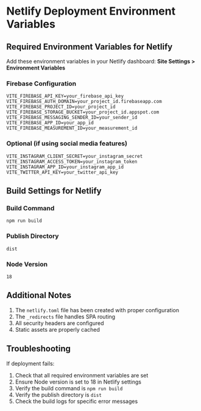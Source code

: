 # Netlify Deployment Environment Variables

## Required Environment Variables for Netlify

Add these environment variables in your Netlify dashboard:
**Site Settings > Environment Variables**

### Firebase Configuration
```
VITE_FIREBASE_API_KEY=your_firebase_api_key
VITE_FIREBASE_AUTH_DOMAIN=your_project_id.firebaseapp.com
VITE_FIREBASE_PROJECT_ID=your_project_id
VITE_FIREBASE_STORAGE_BUCKET=your_project_id.appspot.com
VITE_FIREBASE_MESSAGING_SENDER_ID=your_sender_id
VITE_FIREBASE_APP_ID=your_app_id
VITE_FIREBASE_MEASUREMENT_ID=your_measurement_id
```

### Optional (if using social media features)
```
VITE_INSTAGRAM_CLIENT_SECRET=your_instagram_secret
VITE_INSTAGRAM_ACCESS_TOKEN=your_instagram_token
VITE_INSTAGRAM_APP_ID=your_instagram_app_id
VITE_TWITTER_API_KEY=your_twitter_api_key
```

## Build Settings for Netlify

### Build Command
```
npm run build
```

### Publish Directory
```
dist
```

### Node Version
```
18
```

## Additional Notes

1. The `netlify.toml` file has been created with proper configuration
2. The `_redirects` file handles SPA routing
3. All security headers are configured
4. Static assets are properly cached

## Troubleshooting

If deployment fails:
1. Check that all required environment variables are set
2. Ensure Node version is set to 18 in Netlify settings
3. Verify the build command is `npm run build`
4. Verify the publish directory is `dist`
5. Check the build logs for specific error messages